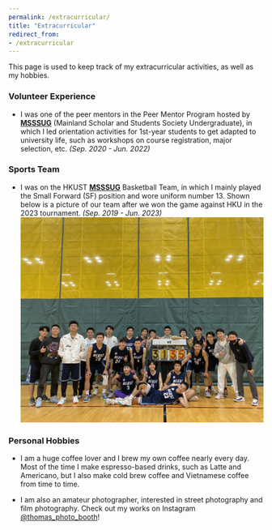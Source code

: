 ```yaml
---
permalink: /extracurricular/
title: "Extracurricular"
redirect_from:
- /extracurricular
---
```


This page is used to keep track of my extracurricular activities, as well as my hobbies.


### Volunteer Experience

- I was one of the peer mentors in the Peer Mentor Program hosted by [**MSSSUG**](https://ug-msss.hkust.edu.hk/) (Mainland Scholar and Students Society Undergraduate), in which I led orientation activities for 1st-year students to get adapted to university life, such as workshops on course registration, major selection, etc. *(Sep. 2020 - Jun. 2022)*

### Sports Team
- I was on the HKUST [**MSSSUG**](https://ug-msss.hkust.edu.hk/) Basketball Team, in which I mainly played the Small Forward (SF) position and wore uniform number 13. Shown below is a picture of our team after we won the game against HKU in the 2023 tournament. *(Sep. 2019 - Jun. 2023)*
![](../images/basketball.JPG)

### Personal Hobbies

- I am a huge coffee lover and I brew my own coffee nearly every day. Most of the time I make espresso-based drinks, such as Latte and Americano, but I also make cold brew coffee and Vietnamese coffee from time to time. 

- I am also an amateur photographer, interested in street photography and film photography. Check out my works on Instagram [@thomas_photo_booth](https://www.instagram.com/thomas_photo_booth/)!